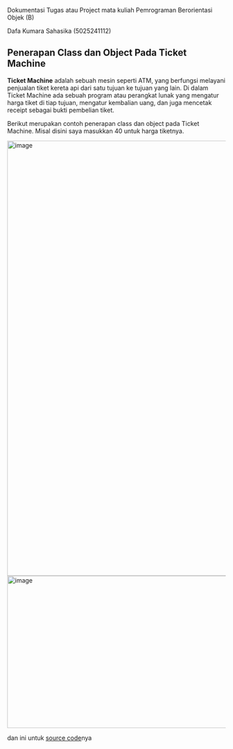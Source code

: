 Dokumentasi Tugas atau Project mata kuliah Pemrograman Berorientasi Objek (B)

Dafa Kumara Sahasika (5025241112)

## Penerapan Class dan Object Pada Ticket Machine

**Ticket Machine** adalah sebuah mesin seperti ATM, yang berfungsi melayani penjualan tiket kereta api dari satu tujuan ke tujuan yang lain. Di dalam Ticket Machine ada sebuah program atau perangkat lunak yang mengatur harga tiket di tiap tujuan, mengatur kembalian uang, dan juga mencetak receipt sebagai bukti pembelian tiket.

Berikut merupakan contoh penerapan class dan object pada Ticket Machine. Misal disini saya masukkan 40 untuk harga tiketnya.

<img width="2000" height="1000" alt="image" src="https://github.com/user-attachments/assets/2a544803-219a-4be1-912e-4e58b2e3f314" />

<img width="700" height="350" alt="image" src="https://github.com/user-attachments/assets/d69fc705-6c4a-446a-b55d-e7f60df95692" />


dan ini untuk [source code](TicketMachine.java)nya
